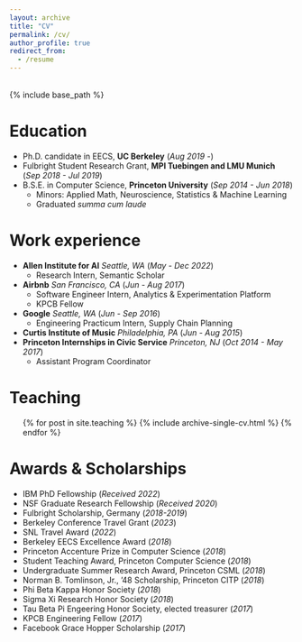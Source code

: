 ```yaml
---
layout: archive
title: "CV"
permalink: /cv/
author_profile: true
redirect_from:
  - /resume
---
```

<br>
{% include base_path %}

Education
======
* Ph.D. candidate in EECS, **UC Berkeley** (*Aug 2019 -*)
* Fulbright Student Research Grant, **MPI Tuebingen and LMU Munich** (*Sep 2018 - Jul 2019*)
* B.S.E. in Computer Science, **Princeton University** (*Sep 2014 - Jun 2018*)
  * Minors: Applied Math, Neuroscience, Statistics & Machine Learning
  * Graduated _summa cum laude_

Work experience
======
* **Allen Institute for AI** *Seattle, WA* (*May - Dec 2022*)
  * Research Intern, Semantic Scholar
* **Airbnb** *San Francisco, CA* (*Jun - Aug 2017*)
  * Software Engineer Intern, Analytics & Experimentation Platform
  * KPCB Fellow
* **Google** *Seattle, WA* (*Jun - Sep 2016*)
  * Engineering Practicum Intern, Supply Chain Planning
* **Curtis Institute of Music** *Philadelphia, PA* (*Jun - Aug 2015*)
* **Princeton Internships in Civic Service** *Princeton, NJ* (*Oct 2014 - May 2017*)
  * Assistant Program Coordinator

<!-- Languages
======
* Skill 1
* Skill 2
  * Sub-skill 2.1
  * Sub-skill 2.2
  * Sub-skill 2.3
* Skill 3 -->

<!-- Publications
======
  <ul>{% for post in site.publications %}
    {% include archive-single-cv.html %}
  {% endfor %}</ul>

Talks
======
  <ul>{% for post in site.talks %}
    {% include archive-single-talk-cv.html %}
  {% endfor %}</ul> -->

Teaching
======
  <ul>{% for post in site.teaching %}
    {% include archive-single-cv.html %}
  {% endfor %}</ul>

Awards & Scholarships
======
* IBM PhD Fellowship (*Received 2022*)
* NSF Graduate Research Fellowship (*Received 2020*)
* Fulbright Scholarship, Germany (*2018-2019*)
* Berkeley Conference Travel Grant (*2023*)
* SNL Travel Award (*2022*)
* Berkeley EECS Excellence Award (*2018*)
* Princeton Accenture Prize in Computer Science (*2018*)
* Student Teaching Award, Princeton Computer Science (*2018*)
* Undergraduate Summer Research Award, Princeton CSML (*2018*)
* Norman B. Tomlinson, Jr., ’48 Scholarship, Princeton CITP (*2018*)
* Phi Beta Kappa Honor Society (*2018*)
* Sigma Xi Research Honor Society (*2018*)
* Tau Beta Pi Engeering Honor Society, elected treasurer (*2017*)
* KPCB Engineering Fellow (*2017*)
* Facebook Grace Hopper Scholarship (*2017*)
